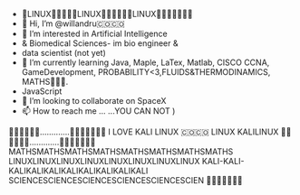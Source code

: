 - 🐧LINUX🐧🐧🐧🐧🐧LINUX🐧🐧🐧🐧🐧🐧LINUX🐧🐧🐧🐧🐧🐧🐧
- 👋 Hi, I’m @willandru🇨🇴🇨🇴
- 👀 I’m interested in Artificial Intelligence 
- & Biomedical Sciences- im bio engineer &
-  data scientist (not yet)
- 🌱 I’m currently learning Java, Maple, LaTex, Matlab, CISCO CCNA, GameDevelopment, PROBABILITY<3,FLUIDS&THERMODINAMICS, MATHS🐧🐧🐧.
-  JavaScript
- 💞️ I’m looking to collaborate on SpaceX 
- 📫 How to reach me ... ...YOU CAN NOT )


🐧🐧🐧🐧🐧🐧.............🐧🐧🐧🐧🐧🐧🐧
I LOVE KALI LINUX 🇨🇴🇨🇴
LINUX KALILINUX
🐧🐧🐧🐧🐧🐧.............🐧🐧🐧🐧🐧🐧🐧
MATHSMATHSMATHSMATHSMATHSMATHSMATHSMATHS
LINUXLINUXLINUXLINUXLINUXLINUXLINUXLINUX
KALI-KALI-KALIKALIKALIKALIKALIKALIKALIKALI
SCIENCESCIENCESCIENCESCIENCESCIENCESCIEN
🐧🐧🐧🐧🐧🇨🇴
<!---
willandru/willandru is a ✨ special ✨ repository because its `README.md` (this file) appears on your GitHub profile.
You can click the Preview link to take a look at your changes.
--->
